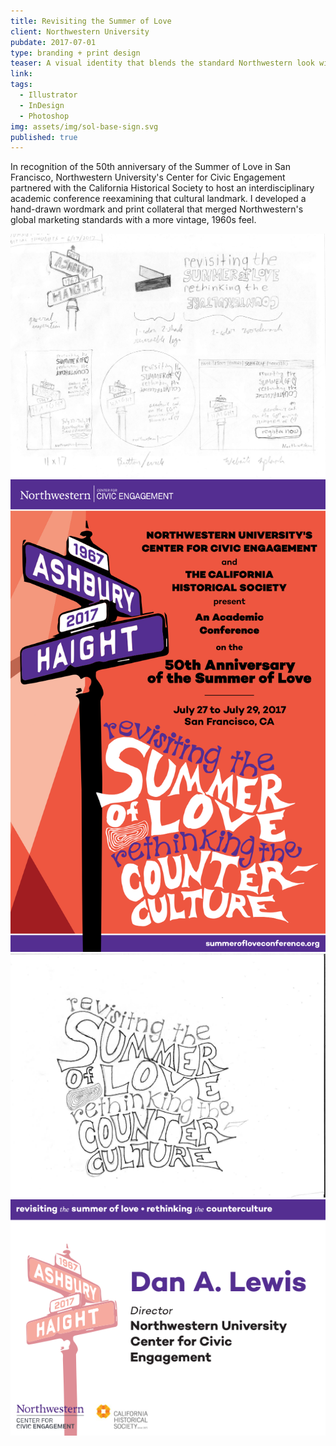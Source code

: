```yaml
---
title: Revisiting the Summer of Love
client: Northwestern University
pubdate: 2017-07-01 
type: branding + print design
teaser: A visual identity that blends the standard Northwestern look with a vintage 1960s feel for a conference celebrating the anniversary of 1967's Summer of Love
link:
tags:
  - Illustrator
  - InDesign
  - Photoshop
img: assets/img/sol-base-sign.svg
published: true
---
```


In recognition of the 50th anniversary of the Summer of Love in San Francisco, Northwestern University's Center for Civic Engagement partnered with the California Historical Society to host an interdisciplinary academic conference reexamining that cultural landmark. I developed a hand-drawn wordmark and print collateral that merged Northwestern's global marketing standards with a more vintage, 1960s feel.

![initial thoughts](../assets/img/sol-initial_thoughts.jpg)
![sol program cover](../assets/img/sol-program_cover.svg)
![sol wordmark sketch](../assets/img/sol-sketch-wordmark.jpg)
![sol nametag](../assets/img/sol-nametag.svg)